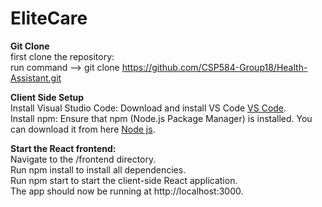 # EliteCare

**Git Clone** 
<br>
first clone the repository: <br>
run command --> git clone https://github.com/CSP584-Group18/Health-Assistant.git <br>

**Client Side Setup**
<br>
Install Visual Studio Code: Download and install VS Code <a href="https://code.visualstudio.com/" target="_blank">VS Code</a>.<br>
Install npm: Ensure that npm (Node.js Package Manager) is installed. You can download it from here <a href="https://nodejs.org/en" target="_blank">Node js</a>.<br>

**Start the React frontend:**
<br>
Navigate to the /frontend directory.<br>
Run npm install to install all dependencies.<br>
Run npm start to start the client-side React application.<br>
The app should now be running at http://localhost:3000.<br>

